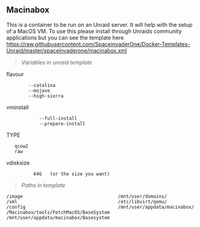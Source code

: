## **Macinabox**

This is a container to be run on an Unraid server. It will help with the setup of a MacOS VM.
To use this please install through Unraids community applications but you can see the template here https://raw.githubusercontent.com/SpaceinvaderOne/Docker-Templates-Unraid/master/spaceinvaderone/macinabox.xml


> *Variables in unraid template*

flavour 

            --catalina
            --mojave
            --high-sierra

vminstall

                --full-install
                --prepare-install

TYPE
   

       qcow2
       raw

vdisksize

              64G   (or the size you want)

> *Paths in template*






    /image                                   /mnt/user/domains/
    /xml                                     /etc/libvirt/qemu/
    /config                                  /mnt/user/appdata/macinabox/
    /Macinabox/tools/FetchMacOS/BaseSystem   /mnt/user/appdata/macinabox/Basesystem
